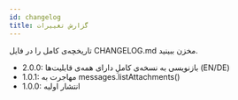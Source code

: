 ```yaml
---
id: changelog
title: گزارش تغییرات
---
```


تاریخچه‌ی کامل را در فایل CHANGELOG.md مخزن ببینید.

- 2.0.0: بازنویسی به نسخه‌ی کاملِ دارای همه‌ی قابلیت‌ها (EN/DE)
- 1.0.1: مهاجرت به messages.listAttachments()
- 1.0.0: انتشار اولیه
